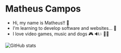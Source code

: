 <h1>Matheus Campos</h1>

- Hi, my name is Matheus!! 👏
- I'm learning to develop software and websites... 👻
- I love video games, music and dogs 🎮 🔊🎶 🐕‍🦺

![GitHub stats](https://github-readme-stats.vercel.app/api?username=theusouza0&show_icons=true&theme=gruvbox)

